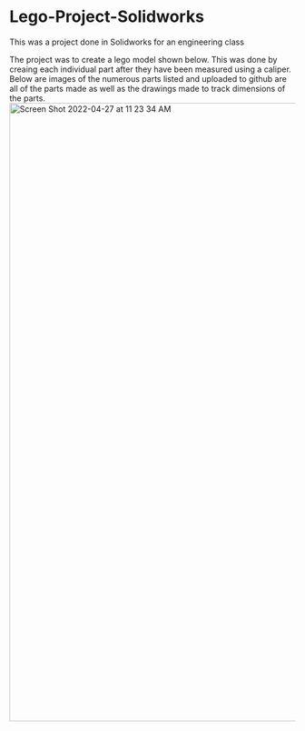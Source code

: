 # Lego-Project-Solidworks
This was a project done in Solidworks for an engineering class 

The project was to create a lego model shown below. This was done by creaing each individual part after they have been measured using a caliper. Below are images of the numerous parts listed and uploaded to github are all of the parts made as well as the drawings made to track dimensions of the parts.
<img width="1088" alt="Screen Shot 2022-04-27 at 11 23 34 AM" src="https://user-images.githubusercontent.com/24465754/165556219-ad8659a0-391f-4387-9f8f-1519f0441cb4.png" width=50>

